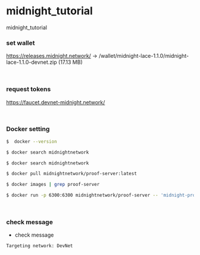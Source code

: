 # midnight_tutorial
midnight_tutorial

### set wallet
https://releases.midnight.network/
-> /wallet/midnight-lace-1.1.0/midnight-lace-1.1.0-devnet.zip (17.13 MB)

</br>

### request tokens
https://faucet.devnet-midnight.network/

</br>


### Docker setting

```zsh
$  docker --version
```

```zsh
$ docker search midnightnetwork
```

```zsh
$ docker search midnightnetwork
```

```zsh
$ docker pull midnightnetwork/proof-server:latest
```

```zsh
$ docker images | grep proof-server
```

```zsh
$ docker run -p 6300:6300 midnightnetwork/proof-server -- 'midnight-proof-server --network devnet'
```

</br>

### check message

- check message
```zsh
Targeting network: DevNet
```
